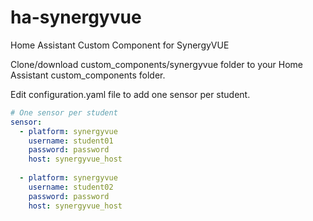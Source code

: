# ha-synergyvue
Home Assistant Custom Component for SynergyVUE  

Clone/download custom_components/synergyvue folder to your Home Assistant custom_components folder.

Edit configuration.yaml file to add one sensor per student.

```yaml
# One sensor per student
sensor:
  - platform: synergyvue
    username: student01
    password: password
    host: synergyvue_host
    
  - platform: synergyvue
    username: student02
    password: password
    host: synergyvue_host
```
